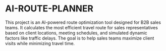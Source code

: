 # AI-ROUTE-PLANNER
This project is an AI-powered route optimization tool designed for B2B sales teams. It calculates the most efficient travel route for sales representatives based on client locations, meeting schedules, and simulated dynamic factors like traffic delays. The goal is to help sales teams maximize client visits while minimizing travel time.
